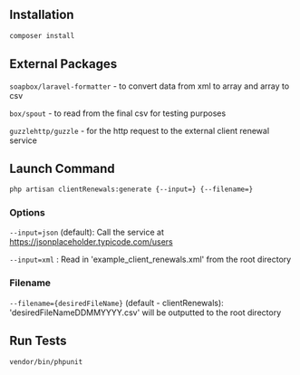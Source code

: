 ## Installation

```sh
composer install
```

## External Packages

`soapbox/laravel-formatter` - to convert data from xml to array and array to csv

`box/spout` - to read from the final csv for testing purposes

`guzzlehttp/guzzle` - for the http request to the external client renewal service

## Launch Command

```sh
php artisan clientRenewals:generate {--input=} {--filename=}
```

### Options

`--input=json` (default): Call the service at https://jsonplaceholder.typicode.com/users

`--input=xml` : Read in 'example_client_renewals.xml' from the root directory

### Filename

`--filename={desiredFileName}` (default - clientRenewals): 'desiredFileNameDDMMYYYY.csv' will be outputted to the root directory

## Run Tests

```sh
vendor/bin/phpunit
```